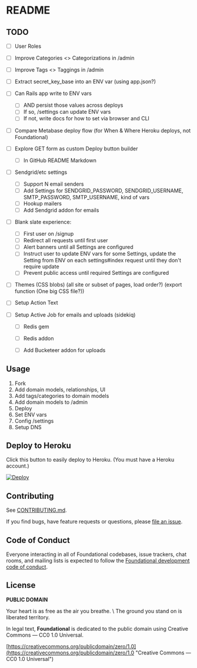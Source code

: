 # README

## TODO

- [ ] User Roles
- [ ] Improve Categories <> Categorizations in /admin
- [ ] Improve Tags <> Taggings in /admin

- [ ] Extract secret_key_base into an ENV var (using app.json?)

- [ ] Can Rails app write to ENV vars
  - [ ] AND persist those values across deploys
  - [ ] If so, /settings can update ENV vars
  - [ ] If not, write docs for how to set via browser and CLI

- [ ] Compare Metabase deploy flow (for When & Where Heroku deploys, not Foundational)
- [ ] Explore GET form as custom Deploy button builder
  - [ ] In GitHub README Markdown

- [ ] Sendgrid/etc settings
  - [ ] Support N email senders
  - [ ] Add Settings for SENDGRID_PASSWORD, SENDGRID_USERNAME, SMTP_PASSWORD, SMTP_USERNAME, kind of vars
  - [ ] Hookup mailers
  - [ ] Add Sendgrid addon for emails

- [ ] Blank slate experience:
  - [ ] First user on /signup
  - [ ] Redirect all requests until first user
  - [ ] Alert banners until all Settings are configured
  - [ ] Instruct user to update ENV vars for some Settings, update the Setting from ENV on each settings#index request until they don't require update
  - [ ] Prevent public access until required Settings are configured

- [ ] Themes (CSS blobs) (all site or subset of pages, load order?) (export function (One big CSS file?))

- [ ] Setup Action Text

- [ ] Setup Active Job for emails and uploads (sidekiq)
  - [ ] Redis gem
  - [ ] Redis addon
  - [ ] Add Bucketeer addon for uploads


## Usage

1. Fork
2. Add domain models, relationships, UI
3. Add tags/categories to domain models
4. Add domain models to /admin
5. Deploy
6. Set ENV vars
7. Config /settings
8. Setup DNS

## Deploy to Heroku

Click this button to easily deploy to Heroku. (You must have a Heroku account.)

[![Deploy](https://www.herokucdn.com/deploy/button.png)](https://heroku.com/deploy)


## Contributing

See [CONTRIBUTING.md](https://github.com/veganstraightedge/foundational/blob/main/CONTRIBUTING.md).

If you find bugs, have feature requests or questions, please
[file an issue](https://github.com/veganstraightedge/foundational/issues).


## Code of Conduct

Everyone interacting in all of Foundational codebases, issue trackers, chat rooms, and mailing lists is expected to follow the
[Foundational development code of conduct](https://github.com/veganstraightedge/foundational/blob/main/CODE_OF_CONDUCT.md).


## License

**PUBLIC DOMAIN**

Your heart is as free as the air you breathe. \\
The ground you stand on is liberated territory.

In legal text, **Foundational** is dedicated to the public domain
using Creative Commons — CC0 1.0 Universal.

[https://creativecommons.org/publicdomain/zero/1.0](https://creativecommons.org/publicdomain/zero/1.0 "Creative Commons — CC0 1.0 Universal")
